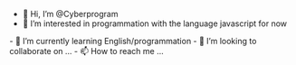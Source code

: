 - 👋 Hi, I’m @Cyberprogram
- 👀 I’m interested in programmation with the language javascript for now 
</svg>
- 🌱 I’m currently learning English/programmation
- 💞️ I’m looking to collaborate on ...
- 📫 How to reach me ...

<!---
I'm 17y and i'm in terminal STI2D in France, I'm going to do a University degree in computer technology for learn programation. 
My hobbies is video games, role play game, karate and swiming. 
 so far so good ;)
--->
